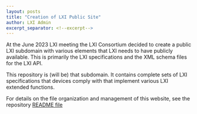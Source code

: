 ```yaml
---
layout: posts
title: "Creation of LXI Public Site"
author: LXI Admin
excerpt_separator: <!--excerpt-->
---
```


At the June 2023 LXI meeting the LXI Consortium decided to create a
public LXI subdomain with various elements that LXI
needs to have publicly available.  This is primarily the
LXI specifications and the XML schema files for the LXI API.

<!--excerpt-->

This repository is (will be) that subdomain.  It contains 
complete sets of LXI specifications that devices comply with 
that implement various LXI extended functions.

For details on the file organization and management of this
website, see the repository
[README file](https://github.com/LxiStandard/LxiStandard.github.io/blob/main/README.md)
